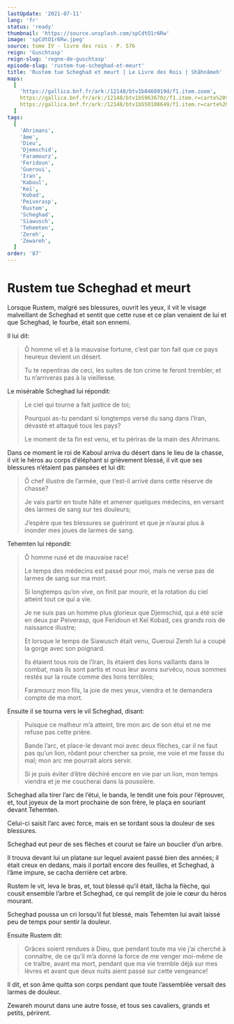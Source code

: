 ```yaml
---
lastUpdate: '2021-07-11'
lang: 'fr'
status: 'ready'
thumbnail: 'https://source.unsplash.com/spCdtO1r6Rw'
image: 'spCdtO1r6Rw.jpeg'
source: tome IV - livre des rois - P. 576
reign: 'Guschtasp'
reign-slug: 'regne-de-guschtasp'
episode-slug: 'rustem-tue-scheghad-et-meurt'
title: 'Rustem tue Scheghad et meurt | Le Livre des Rois | Shâhnâmeh'
maps:
  [
    'https://gallica.bnf.fr/ark:/12148/btv1b8468919d/f1.item.zoom',
    https://gallica.bnf.fr/ark:/12148/btv1b5963670z/f1.item.r=carte%20touran.zoom,
    https://gallica.bnf.fr/ark:/12148/btv1b550108649/f1.item.r=carte%20touran.zoom,
  ]
tags:
  [
    'Ahrimans',
    'âme',
    'Dieu',
    'Djemschid',
    'Faramourz',
    'Feridoun',
    'Gueroui',
    'Iran',
    'Kaboul',
    'Keï',
    'Kobad',
    'Peiverasp',
    'Rustem',
    'Scheghad',
    'Siawusch',
    'Tehemten',
    'Zereh',
    'Zewareh',
  ]
order: '87'
---
```


<!-- LTeX: language=fr -->

# Rustem tue Scheghad et meurt

Lorsque Rustem, malgré ses blessures, ouvrit les yeux, il vit le visage malveillant de Scheghad et sentit que cette ruse et ce plan venaient de lui et que Scheghad, le fourbe, était son ennemi.

Il lui dit:

> Ô homme vil et à la mauvaise fortune, c’est par ton fait que ce pays heureux devient un désert.
>
> Tu te repentiras de ceci, les suites de ton crime te feront trembler, et tu n’arriveras pas à la vieillesse.

Le misérable Scheghad lui répondit:

> Le ciel qui tourne a fait justice de toi;
>
> Pourquoi as-tu pendant si longtemps versé du sang dans l’Iran, dévasté et attaqué tous les pays?
>
> Le moment de ta fin est venu, et tu périras de la main des Ahrimans.

Dans ce moment le roi de Kaboul arriva du désert dans le lieu de la chasse, il vit le héros au corps d’éléphant si grièvement blessé, il vit que ses blessures n’étaient pas pansées et lui dit:

> Ô chef illustre de l’armée, que t’est-il arrivé dans cette réserve de chasse?
>
> Je vais partir en toute hâte et amener quelques médecins, en versant des larmes de sang sur tes douleurs;
>
> J’espère que tes blessures se guériront et que je n’aurai plus à inonder mes joues de larmes de sang.

Tehemten lui répondit:

> Ô homme rusé et de mauvaise race!
>
> Le temps des médecins est passé pour moi, mais ne verse pas de larmes de sang sur ma mort.
>
> Si longtemps qu’on vive, on finit par mourir, et la rotation du ciel atteint tout ce qui a vie.
>
> Je ne suis pas un homme plus glorieux que Djemschid, qui a été scié en deux par Peiverasp, que Feridoun et Keï Kobad, ces grands rois de naissance illustre;
>
> Et lorsque le temps de Siawusch était venu, Gueroui Zereh lui a coupé la gorge avec son poignard.
>
> Ils étaient tous rois de l’Iran, ils étaient des lions vaillants dans le combat, mais ils sont partis et nous leur avons survécu, nous sommes restés sur la route comme des lions terribles;
>
> Faramourz mon fils, la joie de mes yeux, viendra et te demandera compte de ma mort.

Ensuite il se tourna vers le vil Scheghad, disant:

> Puisque ce malheur m’a atteint, tire mon arc de son étui et ne me refuse pas cette prière.
>
> Bande l’arc, et place-le devant moi avec deux flèches, car il ne faut pas qu’un lion, rôdant pour chercher sa proie, me voie et me fasse du mal; mon arc me pourrait alors servir.
>
> Si je puis éviter d’être déchiré encore en vie par un lion, mon temps viendra et je me coucherai dans la poussière.

Scheghad alla tirer l’arc de l’étui, le banda, le tendit une fois pour l’éprouver, et, tout joyeux de la mort prochaine de son frère, le plaça en souriant devant Tehemten.

Celui-ci saisit l’arc avec force, mais en se tordant sous la douleur de ses blessures.

Scheghad eut peur de ses flèches et courut se faire un bouclier d’un arbre.

Il trouva devant lui un platane sur lequel avaient passé bien des années; il était creux en dedans, mais il portait encore des feuilles, et Scheghad, à l’âme impure, se cacha derrière cet arbre.

Rustem le vit, leva le bras, et, tout blessé qu’il était, lâcha la flèche, qui cousit ensemble l’arbre et Scheghad, ce qui remplit de joie le cœur du héros mourant.

Scheghad poussa un cri lorsqu’il fut blessé, mais Tehemten lui avait laissé peu de temps pour sentir la douleur.

Ensuite Rustem dit:

> Grâces soient rendues à Dieu, que pendant toute ma vie j’ai cherché à connaître, de ce qu’il m’a donné la force de me venger moi-même de ce traître, avant ma mort, pendant que ma vie tremble déjà sur mes lèvres et avant que deux nuits aient passé sur cette vengeance!

Il dit, et son âme quitta son corps pendant que toute l’assemblée versait des larmes de douleur.

Zewareh mourut dans une autre fosse, et tous ses cavaliers, grands et petits, périrent.
